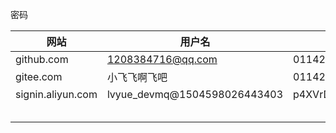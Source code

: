 密码

| 网站              | 用户名                       | 密码             |
| ----------------- | ---------------------------- | ---------------- |
| github.com        | 1208384716@qq.com            | 011426lyf        |
| gitee.com         | 小飞飞啊飞吧                 | 011426Lyf        |
| signin.aliyun.com | lvyue_devmq@1504598026443403 | p4XVrDBrz3UrRFKU |
|                   |                              |                  |
|                   |                              |                  |
|                   |                              |                  |
|                   |                              |                  |
|                   |                              |                  |